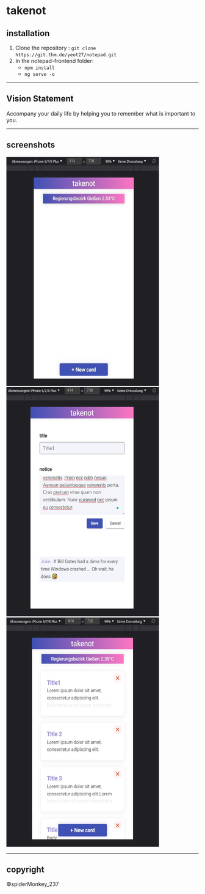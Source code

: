 # takenot


## installation


1. Clone the repository :
    `git clone https://git.thm.de/yeot27/notepad.git`
2. In the notepad-frontend folder:
    - `npm install` 
    - `ng serve -o`

-------------------------------------------------------------------------------------------------------------------

## Vision Statement

Accompany your daily life by helping you to remember what is important to you.

-------------------------------------------------------------------------------------------------------------------

## screenshots

<p align="justify">
  <img src="notepad-frontend/src/assets/P1.jpg" height="600px" width="400px">
  <img src="notepad-frontend/src/assets/P3.jpg" height="600px" width="400px">
  <img src="notepad-frontend/src/assets/P5.jpg" height="600px" width="400px">
</p>

---------------------------------------------------------------------------------------------------------------------

## copyright

©spiderMonkey_237